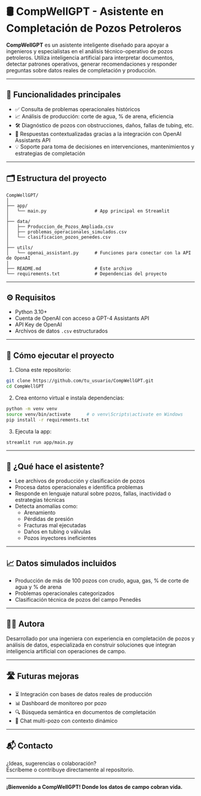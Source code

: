 # 🛢️ CompWellGPT - Asistente en Completación de Pozos Petroleros

**CompWellGPT** es un asistente inteligente diseñado para apoyar a ingenieros y especialistas en el análisis técnico-operativo de pozos petroleros. Utiliza inteligencia artificial para interpretar documentos, detectar patrones operativos, generar recomendaciones y responder preguntas sobre datos reales de completación y producción.

---

## 📌 Funcionalidades principales

- ✅ Consulta de problemas operacionales históricos
- 📈 Análisis de producción: corte de agua, % de arena, eficiencia
- 🛠 Diagnóstico de pozos con obstrucciones, daños, fallas de tubing, etc.
- 🤖 Respuestas contextualizadas gracias a la integración con OpenAI Assistants API
- 💡 Soporte para toma de decisiones en intervenciones, mantenimientos y estrategias de completación

---

## 🗂 Estructura del proyecto

```
CompWellGPT/
│
├── app/
│   └── main.py                  # App principal en Streamlit
│
├── data/
│   ├── Produccion_de_Pozos_Ampliada.csv
│   ├── problemas_operacionales_simulados.csv
│   └── clasificacion_pozos_penedes.csv
│
├── utils/
│   └── openai_assistant.py      # Funciones para conectar con la API de OpenAI
│
├── README.md                    # Este archivo
└── requirements.txt             # Dependencias del proyecto
```

---

## ⚙️ Requisitos

- Python 3.10+
- Cuenta de OpenAI con acceso a GPT-4 Assistants API
- API Key de OpenAI
- Archivos de datos `.csv` estructurados

---

## 🚀 Cómo ejecutar el proyecto

1. Clona este repositorio:

```bash
git clone https://github.com/tu_usuario/CompWellGPT.git
cd CompWellGPT
```

2. Crea entorno virtual e instala dependencias:

```bash
python -m venv venv
source venv/bin/activate      # o venv\Scripts\activate en Windows
pip install -r requirements.txt
```

3. Ejecuta la app:

```bash
streamlit run app/main.py
```

---

## 🧠 ¿Qué hace el asistente?

- Lee archivos de producción y clasificación de pozos
- Procesa datos operacionales e identifica problemas
- Responde en lenguaje natural sobre pozos, fallas, inactividad o estrategias técnicas
- Detecta anomalías como:
  - Arenamiento
  - Pérdidas de presión
  - Fracturas mal ejecutadas
  - Daños en tubing o válvulas
  - Pozos inyectores ineficientes

---

## 📈 Datos simulados incluidos

- Producción de más de 100 pozos con crudo, agua, gas, % de corte de agua y % de arena
- Problemas operacionales categorizados
- Clasificación técnica de pozos del campo Penedès

---

## 👩‍🔬 Autora

Desarrollado por una ingeniera con experiencia en completación de pozos y análisis de datos, especializada en construir soluciones que integran inteligencia artificial con operaciones de campo.

---

## 🛣️ Futuras mejoras

- ⏳ Integración con bases de datos reales de producción
- 📊 Dashboard de monitoreo por pozo
- 🔍 Búsqueda semántica en documentos de completación
- 💬 Chat multi-pozo con contexto dinámico

---

## 📬 Contacto

¿Ideas, sugerencias o colaboración?  
Escríbeme o contribuye directamente al repositorio.

---

**¡Bienvenido a CompWellGPT! Donde los datos de campo cobran vida.**
